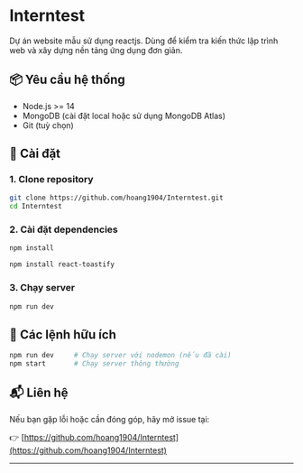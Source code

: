 # Interntest

Dự án website mẫu sử dụng reactjs. Dùng để kiểm tra kiến thức lập trình web và xây dựng nền tảng ứng dụng đơn giản.

## 📦 Yêu cầu hệ thống

- Node.js >= 14
- MongoDB (cài đặt local hoặc sử dụng MongoDB Atlas)
- Git (tuỳ chọn)

## 🚀 Cài đặt

### 1. Clone repository

```bash
git clone https://github.com/hoang1904/Interntest.git
cd Interntest
```
### 2. Cài đặt dependencies

```bash
npm install

npm install react-toastify
```

### 3. Chạy server

```bash
npm run dev
```


## 🧪 Các lệnh hữu ích

```bash
npm run dev     # Chạy server với nodemon (nếu đã cài)
npm start       # Chạy server thông thường
```


## 📬 Liên hệ

Nếu bạn gặp lỗi hoặc cần đóng góp, hãy mở issue tại:

👉 [https://github.com/hoang1904/Interntest](https://github.com/hoang1904/Interntest)

---


